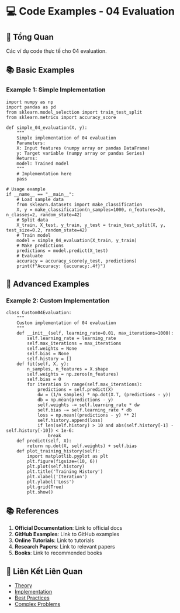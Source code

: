 # 💻 Code Examples - 04 Evaluation

## 🎯 Tổng Quan

Các ví dụ code thực tế cho 04 evaluation.

## 📚 Basic Examples

### Example 1: Simple Implementation

    import numpy as np
    import pandas as pd
    from sklearn.model_selection import train_test_split
    from sklearn.metrics import accuracy_score

    def simple_04_evaluation(X, y):
        """
        Simple implementation of 04 evaluation
        Parameters:
        X: Input features (numpy array or pandas DataFrame)
        y: Target variable (numpy array or pandas Series)
        Returns:
        model: Trained model
        """
        # Implementation here
        pass

    # Usage example
    if __name__ == "__main__":
        # Load sample data
        from sklearn.datasets import make_classification
        X, y = make_classification(n_samples=1000, n_features=20, n_classes=2, random_state=42)
        # Split data
        X_train, X_test, y_train, y_test = train_test_split(X, y, test_size=0.2, random_state=42)
        # Train model
        model = simple_04_evaluation(X_train, y_train)
        # Make predictions
        predictions = model.predict(X_test)
        # Evaluate
        accuracy = accuracy_score(y_test, predictions)
        print(f"Accuracy: {accuracy:.4f}")

## 🔧 Advanced Examples

### Example 2: Custom Implementation

    class Custom04Evaluation:
        """
        Custom implementation of 04 evaluation
        """
        def __init__(self, learning_rate=0.01, max_iterations=1000):
            self.learning_rate = learning_rate
            self.max_iterations = max_iterations
            self.weights = None
            self.bias = None
            self.history = []
        def fit(self, X, y):
            n_samples, n_features = X.shape
            self.weights = np.zeros(n_features)
            self.bias = 0
            for iteration in range(self.max_iterations):
                predictions = self.predict(X)
                dw = (1/n_samples) * np.dot(X.T, (predictions - y))
                db = np.mean(predictions - y)
                self.weights -= self.learning_rate * dw
                self.bias -= self.learning_rate * db
                loss = np.mean((predictions - y) ** 2)
                self.history.append(loss)
                if len(self.history) > 10 and abs(self.history[-1] - self.history[-10]) < 1e-6:
                    break
        def predict(self, X):
            return np.dot(X, self.weights) + self.bias
        def plot_training_history(self):
            import matplotlib.pyplot as plt
            plt.figure(figsize=(10, 6))
            plt.plot(self.history)
            plt.title('Training History')
            plt.xlabel('Iteration')
            plt.ylabel('Loss')
            plt.grid(True)
            plt.show()

## 📚 References

1. **Official Documentation**: Link to official docs
2. **GitHub Examples**: Link to GitHub examples
3. **Online Tutorials**: Link to tutorials
4. **Research Papers**: Link to relevant papers
5. **Books**: Link to recommended books

## 🔗 Liên Kết Liên Quan

- [Theory](./THEORY_04_evaluation.md)
- [Implementation](./IMPLEMENTATION_04_evaluation.md)
- [Best Practices](./BEST_PRACTICES_04_evaluation.md)
- [Complex Problems](./COMPLEX_PROBLEMS.md)
